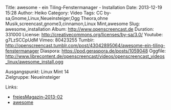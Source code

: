 Title: awesome - ein Tiling-Fenstermanager - Installation
Date: 2013-12-19 15:28
Author: Heiko
Category: Video
Tags: CC by-sa,Gnome,Linux,Neueinsteiger,Ogg Theora,ohne Musik,screencast,gnome3,cinnamon,Linux Mint,awesome
Slug: awesome_installation
Album: http://www.openscreencast.de
Duration: 331000
License: http://creativecommons.org/licenses/by-sa/3.0/
Youtube: g7LzSCCpUdM
Vimeo: 80423255
Tumblr: http://openscreencast.tumblr.com/post/43042895064/awesome-ein-tiling-fenstermanager
Diaspora: https://pod.geraspora.de/posts/1059048
Oggfile: http://www.librecontent.de/openscreencast/videos/openscreencast_videos_linux/awesome_install.ogg

Ausgangspunkt: Linux Mint 14  
Zielgruppe: Neueinsteiger  

Links:

  * [freiesMagazin-2013-02](http://www.freiesmagazin.de/freiesMagazin-2013-02 "Link zu freiesmagazin.de" )
  * [awesome](http://awesome.naquadah.org/ "Link zu awesome" )

